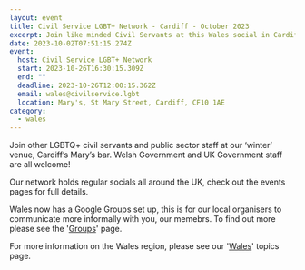 ```yaml
---
layout: event
title: Civil Service LGBT+ Network - Cardiff - October 2023
excerpt: Join like minded Civil Servants at this Wales social in Cardiff.
date: 2023-10-02T07:51:15.274Z
event:
  host: Civil Service LGBT+ Network
  start: 2023-10-26T16:30:15.309Z
  end: ""
  deadline: 2023-10-26T12:00:15.362Z
  email: wales@civilservice.lgbt
  location: Mary's, St Mary Street, Cardiff, CF10 1AE
category:
  - wales
---
```

Join other LGBTQ+ civil servants and public sector staff at our ‘winter’ venue, Cardiff’s Mary’s bar. Welsh Government and UK Government staff are all welcome!

Our network holds regular socials all around the UK, check out the events pages for full details.

W﻿ales now has a Google Groups set up, this is for our local organisers to communicate more informally with you, our memebrs. To find out more please see the '[Groups](https://www.civilservice.lgbt/groups/)' page.

F﻿or more information on the Wales region, please see our '[Wales](https://www.civilservice.lgbt/topic/wales)' topics page.